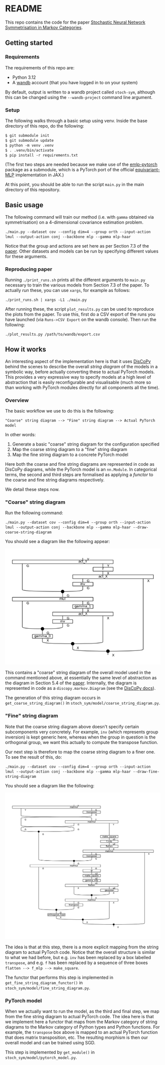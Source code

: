 # README

This repo contains the code for the paper [Stochastic Neural Network Symmetrisation in Markov Categories](https://arxiv.org/abs/2406.11814).

## Getting started

### Requirements

The requirements of this repo are:

* Python 3.12
* A [wandb](https://wandb.ai) account (that you have logged in to on your system)

By default, output is written to a wandb project called `stoch-sym`, although this can be changed using the `--wandb-project` command line argument.

### Setup

The following walks through a basic setup using venv.
Inside the base directory of this repo, do the following:

    $ git submodule init
    $ git submodule update
    $ python -m venv .venv
    $ . .venv/bin/activate
    $ pip install -r requirements.txt

(The first two steps are needed because we make use of the [emlp-pytorch](https://github.com/jw9730/emlp-pytorch/) package as a submodule, which is a PyTorch port of the official [equivariant-MLP](https://github.com/mfinzi/equivariant-MLP) implementation in JAX.)

At this point, you should be able to run the script `main.py` in the main directory of this repository.

## Basic usage

The following command will train our method (i.e. with `gamma` obtained via symmetrisation) on a 4-dimensional covariance estimation problem. 

    ./main.py --dataset cov --config dim=4 --group orth --input-action lmul --output-action conj --backbone mlp --gamma mlp-haar

Notice that the group and actions are set here as per Section 7.3 of the [paper](https://arxiv.org/pdf/2406.11814).
Other datasets and models can be run by specifying different values for these arguments.

### Reproducing paper

Running `./print_runs.sh` prints all the different arguments to `main.py` necessary to train the various models from Section 7.3 of the paper.
To actually *run* these, you can use `xargs`, for example as follows:

    ./print_runs.sh | xargs -L1 ./main.py

After running these, the script `plot_results.py` can be used to reproduce the plots from the paper.
To use this, first do a CSV export of the runs you have launched (via `Runs->CSV Export` on the wandb console).
Then run the following:

    ./plot_results.py /path/to/wandb/export.csv

## How it works

An interesting aspect of the implementation here is that it uses [DisCoPy](https://discopy.org/) behind the scenes to describe the overall *string diagram* of the models in a symbolic way, before actually converting these to actual PyTorch models.
This provides a very expressive way to specify models at a high level of abstraction that is easily reconfigurable and visualisable (much more so than working with PyTorch modules directly for all components all the time).

### Overview

The basic workflow we use to do this is the following:

    "Coarse" string diagram --> "Fine" string diagram --> Actual PyTorch model

In other words:

   1. Generate a basic "coarse" string diagram for the configuration specified
   2. Map the coarse string diagram to a "fine" string diagram
   3. Map the fine string diagram to a concrete PyTorch model

Here both the coarse and fine string diagrams are represented in code as DisCoPy diagrams, while the PyTorch model is an `nn.Module`.
In categorical terms, the second and third steps are formalised as applying a *functor* to the coarse and fine string diagrams respectively.

We detail these steps now.

### "Coarse" string diagram

Run the following command:

    ./main.py --dataset cov --config dim=4 --group orth --input-action lmul --output-action conj --backbone mlp --gamma mlp-haar --draw-coarse-string-diagram

You should see a diagram like the following appear:

![image](coarse_string_diagram.png)

This contains a "coarse" string diagram of the overall model used in the command mentioned above, at essentially the same level of abstraction as the diagram in Section 5.4 of the [paper](https://arxiv.org/pdf/2406.11814).
Internally, the diagram is represented in code as a `discopy.markov.Diagram` (see the [DisCoPy docs](https://docs.discopy.org/en/main/_api/discopy.markov.html)).

The generation of this string diagram occurs in `get_coarse_string_diagram()` in `stoch_sym/model/coarse_string_diagram.py`.

### "Fine" string diagram

Note that the coarse string diagram above doesn't specify certain subcomponents very concretely.
For example, `inv` (which represents group inversion) is kept generic here, whereas when the group in question is the orthogonal group, we want this actually to compute the transpose function. 

Our next step is therefore to map the coarse string diagram to a finer one. To see the result of this, do:

    ./main.py --dataset cov --config dim=4 --group orth --input-action lmul --output-action conj --backbone mlp --gamma mlp-haar --draw-fine-string-diagram

You should see a diagram like the following:

![image](fine_string_diagram.png)

The idea is that at this step, there is a more explicit mapping from the string diagram to actual PyTorch code.
Notice that the overall structure is similar to what we had before, but e.g. `inv` has been replaced by a box labelled `transpose`, and e.g.  `f` has been replaced by a sequence of three boxes `flatten --> f_mlp --> make_square`.

The functor that performs this step is implemented in `get_fine_string_diagram_functor()` in `stoch_sym/model/fine_string_diagram.py`.

### PyTorch model

When we actually want to run the model, as the third and final step, we map from the fine string diagram to actual PyTorch code.
The idea here is that we implement here a functor that maps from the Markov category of string diagrams to the Markov category of Python types and Python functions.
For example, the `transpose` box above is mapped to an actual PyTorch function that does matrix transposition, etc.
The resulting morphism is then our overall model and can be trained using SGD.

This step is implemented by `get_module()` in `stoch_sym/model/pytorch_model.py`.

